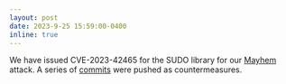```yaml
---
layout: post
date: 2023-9-25 15:59:00-0400
inline: true
---
```


We have issued CVE-2023-42465 for the SUDO library for our [Mayhem](https://arxiv.org/abs/2309.02545) attack. A series of [commits](https://github.com/sudo-project/sudo/commit/7873f8334c8d31031f8cfa83bd97ac6029309e4f) were pushed as countermeasures.
